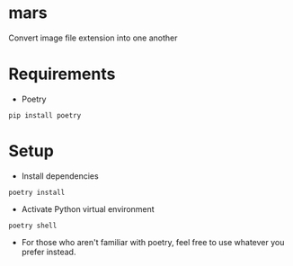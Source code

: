 # mars
Convert image file extension into one another

# Requirements
- Poetry
```
pip install poetry
```

# Setup
- Install dependencies
```
poetry install
```
- Activate Python virtual environment
```
poetry shell
```
- For those who aren't familiar with poetry, feel free to use whatever you prefer instead.